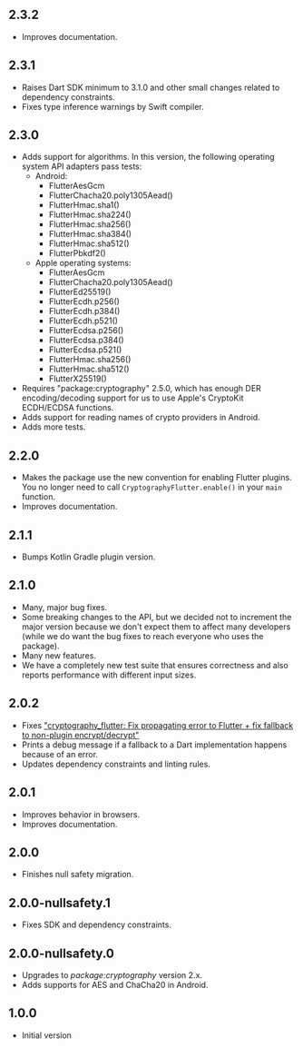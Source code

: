 ## 2.3.2

- Improves documentation.

## 2.3.1

- Raises Dart SDK minimum to 3.1.0 and other small changes related to dependency constraints.
- Fixes type inference warnings by Swift compiler.

## 2.3.0

- Adds support for algorithms. In this version, the following operating system API adapters pass
  tests:
  - Android:
    - FlutterAesGcm
    - FlutterChacha20.poly1305Aead()
    - FlutterHmac.sha1()
    - FlutterHmac.sha224()
    - FlutterHmac.sha256()
    - FlutterHmac.sha384()
    - FlutterHmac.sha512()
    - FlutterPbkdf2()
  - Apple operating systems:
    - FlutterAesGcm
    - FlutterChacha20.poly1305Aead()
    - FlutterEd25519()
    - FlutterEcdh.p256()
    - FlutterEcdh.p384()
    - FlutterEcdh.p521()
    - FlutterEcdsa.p256()
    - FlutterEcdsa.p384()
    - FlutterEcdsa.p521()
    - FlutterHmac.sha256()
    - FlutterHmac.sha512()
    - FlutterX25519()
- Requires "package:cryptography" 2.5.0, which has enough DER encoding/decoding support for us to
  use Apple's CryptoKit ECDH/ECDSA functions.
- Adds support for reading names of crypto providers in Android.
- Adds more tests.

## 2.2.0

- Makes the package use the new convention for enabling Flutter plugins. You no longer need to call
  `CryptographyFlutter.enable()` in your `main` function.
- Improves documentation.

## 2.1.1

- Bumps Kotlin Gradle plugin version.

## 2.1.0

- Many, major bug fixes.
- Some breaking changes to the API, but we decided not to increment the major version because we
  don't expect them to affect many developers (while we do want the bug fixes to reach everyone who
  uses the package).
- Many new features.
- We have a completely new test suite that ensures correctness and also reports performance with
  different input sizes.

## 2.0.2

- Fixes ["cryptography_flutter: Fix propagating error to Flutter + fix fallback to non-plugin encrypt/decrypt"](https://github.com/emz-hanauer/dart-cryptography/pull/76)
- Prints a debug message if a fallback to a Dart implementation happens because of an error.
- Updates dependency constraints and linting rules.

## 2.0.1

- Improves behavior in browsers.
- Improves documentation.

## 2.0.0

- Finishes null safety migration.

## 2.0.0-nullsafety.1

- Fixes SDK and dependency constraints.

## 2.0.0-nullsafety.0

- Upgrades to _package:cryptography_ version 2.x.
- Adds supports for AES and ChaCha20 in Android.

## 1.0.0

- Initial version
